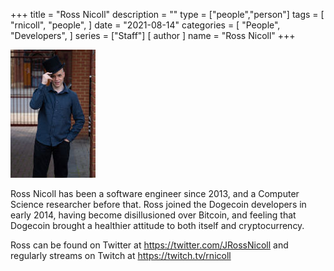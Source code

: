 +++
title = "Ross Nicoll"
description = ""
type = ["people","person"]
tags = [
    "rnicoll",
    "people",
]
date = "2021-08-14"
categories = [
    "People",
    "Developers",
]
series = ["Staff"]
[ author ]
  name = "Ross Nicoll"
+++

![profile picture of Ross wearing a grey button down shirt and top hat](images/profile-2021-08-14.jpg)

Ross Nicoll has been a software engineer since 2013, and a Computer Science researcher before that. Ross joined the Dogecoin developers in early 2014, having become disillusioned over Bitcoin, and feeling that Dogecoin brought a healthier attitude to both itself and cryptocurrency.

Ross can be found on Twitter at https://twitter.com/JRossNicoll and regularly streams on Twitch at https://twitch.tv/rnicoll
